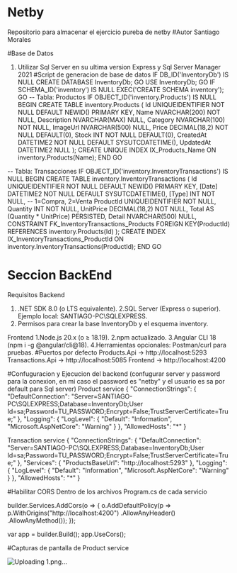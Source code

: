 # Netby
Repositorio para almacenar el ejercicio pureba de netby
#Autor
Santiago Morales

#Base de Datos
1. Utilizar Sql Server en su ultima version Express y Sql Server Manager 2021
#Script de generacion de base de datos
IF DB_ID('InventoryDb') IS NULL
  CREATE DATABASE InventoryDb;
GO
USE InventoryDb;
GO
IF SCHEMA_ID('inventory') IS NULL
  EXEC('CREATE SCHEMA inventory');
GO
-- Tabla: Productos
IF OBJECT_ID('inventory.Products') IS NULL
BEGIN
  CREATE TABLE inventory.Products (
    Id UNIQUEIDENTIFIER NOT NULL DEFAULT NEWID() PRIMARY KEY,
    Name NVARCHAR(200) NOT NULL,
    Description NVARCHAR(MAX) NULL,
    Category NVARCHAR(100) NOT NULL,
    ImageUrl NVARCHAR(500) NULL,
    Price DECIMAL(18,2) NOT NULL DEFAULT(0),
    Stock INT NOT NULL DEFAULT(0),
    CreatedAt DATETIME2 NOT NULL DEFAULT SYSUTCDATETIME(),
    UpdatedAt DATETIME2 NULL
  );
  CREATE UNIQUE INDEX IX_Products_Name ON inventory.Products(Name);
END
GO

-- Tabla: Transacciones
IF OBJECT_ID('inventory.InventoryTransactions') IS NULL
BEGIN
  CREATE TABLE inventory.InventoryTransactions (
    Id UNIQUEIDENTIFIER NOT NULL DEFAULT NEWID() PRIMARY KEY,
    [Date] DATETIME2 NOT NULL DEFAULT SYSUTCDATETIME(),
    [Type] INT NOT NULL, -- 1=Compra, 2=Venta
    ProductId UNIQUEIDENTIFIER NOT NULL,
    Quantity INT NOT NULL,
    UnitPrice DECIMAL(18,2) NOT NULL,
    Total AS (Quantity * UnitPrice) PERSISTED,
    Detail NVARCHAR(500) NULL,
    CONSTRAINT FK_InventoryTransactions_Products
      FOREIGN KEY(ProductId) REFERENCES inventory.Products(Id)
  );
  CREATE INDEX IX_InventoryTransactions_ProductId ON inventory.InventoryTransactions(ProductId);
END
GO

# Seccion BackEnd
Requisitos
Backend
1. .NET SDK 8.0 (o LTS equivalente).
2.SQL Server (Express o superior). Ejemplo local: SANTIAGO-PC\SQLEXPRESS.
3. Permisos para crear la base InventoryDb y el esquema inventory.

Frontend
1.Node.js 20.x (o ≥ 18.19).
2.npm actualizado.
3.Angular CLI 18 (npm i -g @angular/cli@18).
4.Herramientas opcionales: Postman/curl para pruebas.
#Puertos por defecto
Products.Api → http://localhost:5293
Transactions.Api → http://localhost:5085
Frontend → http://localhost:4200

#Confuguracion y Ejecucion del backend (confugurar server y password para la conexion, en mi caso el password es "netby" y el usuario es sa por default para Sql server)
Product service
{
  "ConnectionStrings": {
    "DefaultConnection": "Server=SANTIAGO-PC\\SQLEXPRESS;Database=InventoryDb;User Id=sa;Password=TU_PASSWORD;Encrypt=False;TrustServerCertificate=True;"
  },
  "Logging": { "LogLevel": { "Default": "Information", "Microsoft.AspNetCore": "Warning" } },
  "AllowedHosts": "*"
}

Transaction service
{
  "ConnectionStrings": {
    "DefaultConnection": "Server=SANTIAGO-PC\\SQLEXPRESS;Database=InventoryDb;User Id=sa;Password=TU_PASSWORD;Encrypt=False;TrustServerCertificate=True;"
  },
  "Services": {
    "ProductsBaseUrl": "http://localhost:5293"
  },
  "Logging": { "LogLevel": { "Default": "Information", "Microsoft.AspNetCore": "Warning" } },
  "AllowedHosts": "*"
}

 #Habilitar CORS
 Dentro de  los archivos Program.cs de cada servicio
 
builder.Services.AddCors(o =>
{
    o.AddDefaultPolicy(p =>
        p.WithOrigins("http://localhost:4200")
         .AllowAnyHeader()
         .AllowAnyMethod());
});

var app = builder.Build();
app.UseCors();

#Capturas de pantalla de Product service

![Uploading 1.png…]()

